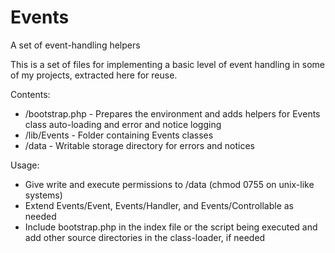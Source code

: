 # Events
A set of event-handling helpers

This is a set of files for implementing a basic level of event handling in some of my projects, extracted here for reuse.

Contents:
* /bootstrap.php - Prepares the environment and adds helpers for Events class auto-loading and error and notice logging
* /lib/Events - Folder containing Events classes
* /data - Writable storage directory for errors and notices

Usage:
* Give write and execute permissions to /data (chmod 0755 on unix-like systems)
* Extend Events/Event, Events/Handler, and Events/Controllable as needed 
* Include bootstrap.php in the index file or the script being executed and add other source directories in the class-loader, if needed


